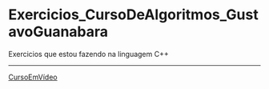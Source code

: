 # Exercicios_CursoDeAlgoritmos_GustavoGuanabara
  Exercicios que estou fazendo na linguagem C++
***
  [CursoEmVídeo](https://www.cursoemvideo.com/curso/curso-de-algoritmo/)

